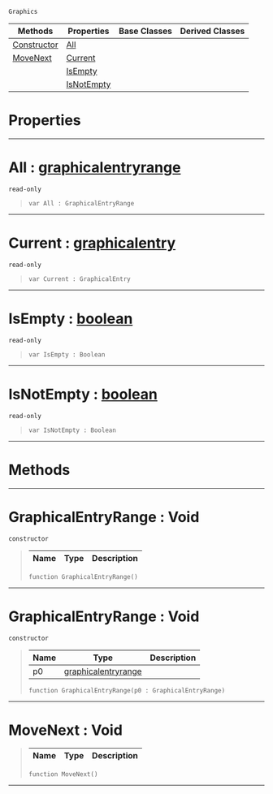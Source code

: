  `Graphics`

|Methods|Properties|Base Classes|Derived Classes|
|---|---|---|---|
|[ Constructor](graphicalentryrange.md#graphicalentryrange-void)|[ All](graphicalentryrange.md#all-zilch-engine-document)| | |
|[ MoveNext](graphicalentryrange.md#movenext-void)|[ Current](graphicalentryrange.md#current-zilch-engine-docu)| | |
| |[ IsEmpty](graphicalentryrange.md#isempty-zilch-engine-docu)| | |
| |[ IsNotEmpty](graphicalentryrange.md#isnotempty-zilch-engine-d)| | |


 #  Properties


---  
 #  All : [graphicalentryrange](graphicalentryrange.md)

 `read-only`

> 
> ```TS:Nada
> var All : GraphicalEntryRange


---  
 #  Current : [graphicalentry](graphicalentry.md)

 `read-only`

> 
> ```TS:Nada
> var Current : GraphicalEntry


---  
 #  IsEmpty : [boolean](../nada_base_types/boolean.md)

 `read-only`

> 
> ```TS:Nada
> var IsEmpty : Boolean


---  
 #  IsNotEmpty : [boolean](../nada_base_types/boolean.md)

 `read-only`

> 
> ```TS:Nada
> var IsNotEmpty : Boolean


---  
 #  Methods


---  
 #  GraphicalEntryRange : Void

 `constructor`

> 
> |Name|Type|Description|
> |---|---|---|
> ```TS:Nada
> function GraphicalEntryRange()
> ``` 


---  
 #  GraphicalEntryRange : Void

 `constructor`

> 
> |Name|Type|Description|
> |---|---|---|
> |p0|[graphicalentryrange](graphicalentryrange.md)| |
> ```TS:Nada
> function GraphicalEntryRange(p0 : GraphicalEntryRange)
> ``` 


---  
 #  MoveNext : Void

> 
> |Name|Type|Description|
> |---|---|---|
> ```TS:Nada
> function MoveNext()
> ``` 


---  
 

 